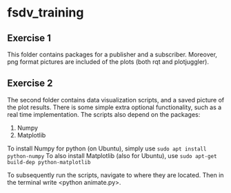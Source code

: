 # fsdv_training

Exercise 1
----------
This folder contains packages for a publisher and a subscriber. Moreover, png format pictures are included of the plots (both rqt and plotjuggler).

Exercise 2
----------
The second folder contains data visualization scripts, and a saved picture of the plot results. There is some simple extra optional functionality, such as a real time implementation. The scripts also depend on the packages:
1. Numpy
2. Matplotlib

To install Numpy for python (on Ubuntu), simply use
`sudo apt install python-numpy`
To also install Matplotlib (also for Ubuntu), use
`sudo apt-get build-dep python-matplotlib`

To subsequently run the scripts, navigate to where they are located. Then in the terminal write \<python animate.py\>.
